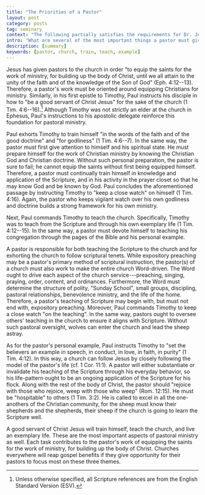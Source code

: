```yaml
---
title: "The Priorities of a Pastor"
layout: post
category: posts
tag: seminary
context: "The following partially satisfies the requirements for Dr. Jonathan Leeman's Local Church Doctrine & Practice class at Southeastern Baptist Theological Seminary."
intro: "What are several of the most important things a pastor must give attention to and why?"
description: [summary]
keywords: [pastor, church, train, teach, example]
---
```


Jesus has given pastors to the church in order "to equip the saints for the work of ministry, for building up the body of Christ, until we all attain to the unity of the faith and of the knowledge of the Son of God" (Eph. 4:12--13). Therefore, a pastor's work must be oriented around equipping Christians for ministry. Similarly, in his first epistle to Timothy, Paul instructs his disciple in how to "be a good servant of Christ Jesus" for the sake of the church (1 Tim. 4:6--16).[^esv] Although Timothy was not strictly an elder at the church in Ephesus, Paul's instructions to his apostolic delegate reinforce this foundation for pastoral ministry.

[^esv]: Unless otherwise specified, all Scripture references are from the English Standard Version (ESV).

Paul exhorts Timothy to train himself "in the words of the faith and of the good doctrine" and "for godliness" (1 Tim. 4:6--7). In the same way, the pastor must first give attention to himself and his spiritual state. He must prepare himself for the work of Christian ministry by knowing the Christian God and Christian doctrine. Without such personal preparation, the pastor is sure to fail; he cannot equip the saints without first being equipped himself. Therefore, a pastor must continually train himself in knowledge and application of the Scripture, and in his activity in the prayer closet so that he may know God and be known by God. Paul concludes the aforementioned passage by instructing Timothy to "keep a close watch" on himself (1 Tim. 4:16). Again, the pastor who keeps vigilant watch over his own godliness and doctrine builds a strong framework for his own ministry.

Next, Paul commands Timothy to teach the church. Specifically, Timothy was to teach from the Scripture and through his own exemplary life (1 Tim. 4:12--15). In the same way, a pastor must devote himself to teaching his congregation through the pages of the Bible and his personal example.

A pastor is responsible for both teaching the Scripture to the church and for exhorting the church to follow scriptural tenets. While expository preaching may be a pastor's primary method of scriptural instruction, the pastor(s) of a church must also work to make the entire church Word-driven. The Word ought to drive each aspect of the church service---preaching, singing, praying, order, content, and ordinances. Furthermore, the Word must determine the structure of polity, "Sunday School", small groups, discipling, pastoral relationships, benevolence ministry, and the life of the home. Therefore, a pastor's teaching of Scripture may begin with, but must not end with, expository preaching. Moreover, Paul commands Timothy to keep a close watch "on the teaching". In the same way, pastors ought to oversee others' teaching in the church to ensure it aligns with Scripture. Without such pastoral oversight, wolves can enter the church and lead the sheep astray.

As for the pastor's personal example, Paul instructs Timothy to "set the believers an example in speech, in conduct, in love, in faith, in purity" (1 Tim. 4:12). In this way, a church can follow Jesus by closely following the model of the pastor's life (cf. 1 Cor. 11:1). A pastor will either substantiate or invalidate his teaching of the Scripture through his everyday behavior, so his life-pattern ought to be an ongoing application of the Scripture for his flock. Along with the rest of the body of Christ, the pastor should "rejoice with those who rejoice, weep with those who weep" (Rom. 12:15). He must be "hospitable" to others (1 Tim. 3:2). He is called to excel in all the one-anothers of the Christian community, for the sheep must know their shepherds and the shepherds, their sheep if the church is going to learn the Scripture well.

A good servant of Christ Jesus will train himself, teach the church, and live an exemplary life. These are the most important aspects of pastoral ministry as well. Each task contributes to the pastor's work of equipping the saints for the work of ministry, for building up the body of Christ. Churches everywhere will reap gospel benefits if they give opportunity for their pastors to focus most on these three themes.
